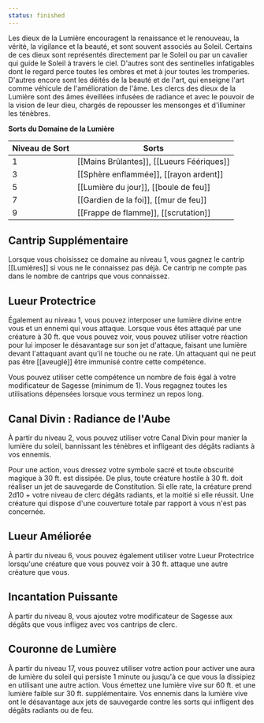 ```yaml
---
status: finished
---
```

Les dieux de la Lumière encouragent la renaissance et le renouveau, la vérité, la vigilance et la beauté, et sont souvent associés au Soleil. Certains de ces dieux sont représentés directement par le Soleil ou par un cavalier qui guide le Soleil à travers le ciel. D'autres sont des sentinelles infatigables dont le regard perce toutes les ombres et met à jour toutes les tromperies. D'autres encore sont les déités de la beauté et de l'art, qui enseigne l'art comme véhicule de l'amélioration de l'âme. Les clercs des dieux de la Lumière sont des âmes éveillées infusées de radiance et avec le pouvoir de la vision de leur dieu, chargés de repousser les mensonges et d'illuminer les ténèbres.

**Sorts du Domaine de la Lumière**

| Niveau de Sort | Sorts                                     |
| -------------- | ----------------------------------------- |
| 1              | [[Mains Brûlantes]], [[Lueurs Féériques]] |
| 3              | [[Sphère enflammée]], [[rayon ardent]]    |
| 5              | [[Lumière du jour]], [[boule de feu]]     |
| 7              | [[Gardien de la foi]], [[mur de feu]]     |
| 9              | [[Frappe de flamme]], [[scrutation]]      |

## Cantrip Supplémentaire

Lorsque vous choisissez ce domaine au niveau 1, vous gagnez le cantrip [[Lumières]] si vous ne le connaissez pas déjà. Ce cantrip ne compte pas dans le nombre de cantrips que vous connaissez.

## Lueur Protectrice

Également au niveau 1, vous pouvez interposer une lumière divine entre vous et un ennemi qui vous attaque. Lorsque vous êtes attaqué par une créature à 30 ft. que vous pouvez voir, vous pouvez utiliser votre réaction pour lui imposer le désavantage sur son jet d'attaque, faisant une lumière devant l'attaquant avant qu'il ne touche ou ne rate. Un attaquant qui ne peut pas être [[aveuglé]] être immunisé contre cette compétence.

Vous pouvez utiliser cette compétence un nombre de fois égal à votre modificateur de Sagesse (minimum de 1). Vous regagnez toutes les utilisations dépensées lorsque vous terminez un repos long.

## Canal Divin : Radiance de l'Aube

À partir du niveau 2, vous pouvez utiliser votre Canal Divin pour manier la lumière du soleil, bannissant les ténèbres et infligeant des dégâts radiants à vos ennemis.

Pour une action, vous dressez votre symbole sacré et toute obscurité magique à 30 ft. est dissipée. De plus, toute créature hostile à 30 ft. doit réaliser un jet de sauvegarde de Constitution. Si elle rate, la créature prend 2d10 + votre niveau de clerc dégâts radiants, et la moitié si elle réussit. Une créature qui dispose d'une couverture totale par rapport à vous n'est pas concernée.

## Lueur Améliorée

À partir du niveau 6, vous pouvez également utiliser votre Lueur Protectrice lorsqu'une créature que vous pouvez voir à 30 ft. attaque une autre créature que vous.

## Incantation Puissante

À partir du niveau 8, vous ajoutez votre modificateur de Sagesse aux dégâts que vous infligez avec vos cantrips de clerc.

## Couronne de Lumière

À partir du niveau 17, vous pouvez utiliser votre action pour activer une aura de lumière du soleil qui persiste 1 minute ou jusqu'à ce que vous la dissipiez en utilisant une autre action. Vous émettez une lumière vive sur 60 ft. et une lumière faible sur 30 ft. supplémentaire. Vos ennemis dans la lumière vive ont le désavantage aux jets de sauvegarde contre les sorts qui infligent des dégâts radiants ou de feu.
